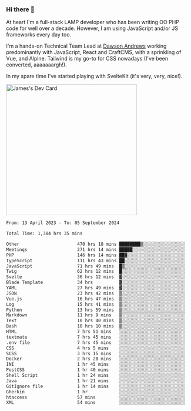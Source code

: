 ### Hi there 👋

<!--
**JamesNock/JamesNock** is a ✨ _special_ ✨ repository because its `README.md` (this file) appears on your GitHub profile.

Here are some ideas to get you started:

- 🔭 I’m currently working on ...
- 🌱 I’m currently learning ...
- 👯 I’m looking to collaborate on ...
- 🤔 I’m looking for help with ...
- 💬 Ask me about ...
- 📫 How to reach me: ...
- 😄 Pronouns: ...
- ⚡ Fun fact: ...
-->
At heart I'm a full-stack LAMP developer who has been writing OO PHP code for well over a decade. However, I am using JavaScript and/or JS frameworks every day too.

I'm a hands-on Technical Team Lead at [Dawson Andrews](https://www.dawsonandrews.com/) working predominantly with JavaScript, React and CraftCMS, with a sprinkling of Vue, and Alpine. Tailwind is my go-to for CSS nowadays (I've been converted, aaaaaaargh!).

In my spare time I've started playing with SvelteKit (it's very, very, nice!).

<a href="https://app.daily.dev/h2onock"><img src="https://api.daily.dev/devcards/v2/XQraFlxE3JPWOlcSuOB2K.png?type=default&r=18u" width="356" alt="James's Dev Card"/></a>

<!--START_SECTION:waka-->

```txt
From: 13 April 2023 - To: 05 September 2024

Total Time: 1,384 hrs 35 mins

Other                      470 hrs 18 mins ████████▒░░░░░░░░░░░░░░░░   33.97 %
Meetings                   271 hrs 14 mins █████░░░░░░░░░░░░░░░░░░░░   19.59 %
PHP                        146 hrs 14 mins ██▓░░░░░░░░░░░░░░░░░░░░░░   10.56 %
TypeScript                 111 hrs 43 mins ██░░░░░░░░░░░░░░░░░░░░░░░   08.07 %
JavaScript                 71 hrs 49 mins  █▒░░░░░░░░░░░░░░░░░░░░░░░   05.19 %
Twig                       62 hrs 12 mins  █░░░░░░░░░░░░░░░░░░░░░░░░   04.49 %
Svelte                     36 hrs 12 mins  ▓░░░░░░░░░░░░░░░░░░░░░░░░   02.62 %
Blade Template             34 hrs          ▓░░░░░░░░░░░░░░░░░░░░░░░░   02.46 %
YAML                       27 hrs 49 mins  ▓░░░░░░░░░░░░░░░░░░░░░░░░   02.01 %
JSON                       23 hrs 42 mins  ▒░░░░░░░░░░░░░░░░░░░░░░░░   01.71 %
Vue.js                     16 hrs 47 mins  ▒░░░░░░░░░░░░░░░░░░░░░░░░   01.21 %
Log                        15 hrs 41 mins  ▒░░░░░░░░░░░░░░░░░░░░░░░░   01.13 %
Python                     13 hrs 59 mins  ▒░░░░░░░░░░░░░░░░░░░░░░░░   01.01 %
Markdown                   11 hrs 9 mins   ▒░░░░░░░░░░░░░░░░░░░░░░░░   00.81 %
Text                       10 hrs 40 mins  ▒░░░░░░░░░░░░░░░░░░░░░░░░   00.77 %
Bash                       10 hrs 10 mins  ▒░░░░░░░░░░░░░░░░░░░░░░░░   00.74 %
HTML                       7 hrs 51 mins   ░░░░░░░░░░░░░░░░░░░░░░░░░   00.57 %
textmate                   7 hrs 45 mins   ░░░░░░░░░░░░░░░░░░░░░░░░░   00.56 %
.env file                  7 hrs 45 mins   ░░░░░░░░░░░░░░░░░░░░░░░░░   00.56 %
CSS                        4 hrs 5 mins    ░░░░░░░░░░░░░░░░░░░░░░░░░   00.30 %
SCSS                       3 hrs 15 mins   ░░░░░░░░░░░░░░░░░░░░░░░░░   00.24 %
Docker                     2 hrs 20 mins   ░░░░░░░░░░░░░░░░░░░░░░░░░   00.17 %
INI                        1 hr 45 mins    ░░░░░░░░░░░░░░░░░░░░░░░░░   00.13 %
PostCSS                    1 hr 40 mins    ░░░░░░░░░░░░░░░░░░░░░░░░░   00.12 %
Shell Script               1 hr 24 mins    ░░░░░░░░░░░░░░░░░░░░░░░░░   00.10 %
Java                       1 hr 21 mins    ░░░░░░░░░░░░░░░░░░░░░░░░░   00.10 %
GitIgnore file             1 hr 14 mins    ░░░░░░░░░░░░░░░░░░░░░░░░░   00.09 %
Gherkin                    1 hr            ░░░░░░░░░░░░░░░░░░░░░░░░░   00.07 %
htaccess                   57 mins         ░░░░░░░░░░░░░░░░░░░░░░░░░   00.07 %
XML                        54 mins         ░░░░░░░░░░░░░░░░░░░░░░░░░   00.07 %
```

<!--END_SECTION:waka-->
